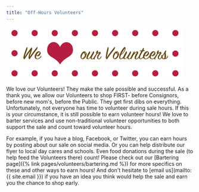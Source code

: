 ```yaml
---
title: "Off-Hours Volunteers"
---
```


![](/img/blog/We-love-our-volunters-copy.png)

We love our Volunteers! They make the sale possible and successful. As a thank you, we allow our Volunteers to shop FIRST- before Consignors, before new mom's, before the Public. They get first dibs on everything. Unfortunately, not everyone has time to volunteer during sale hours. If this is your circumstance, it is still possible to earn volunteer hours! We love to barter services and use non-traditional volunteer opportunities to both support the sale and count toward volunteer hours.

For example, if you have a blog, Facebook, or Twitter, you can earn hours by posting about our sale on social media. Or you can help distribute our flyer to local day cares and schools. Even food donations during the sale (to help feed the Volunteers there) count! Please check out our [Bartering page]({% link pages/volunteers/bartering.md %}) for more specifics on these and other ways to earn hours! And don't hesitate to [email us](mailto:{{ site.email }}) if you have an idea you think would help the sale and earn you the chance to shop early.

